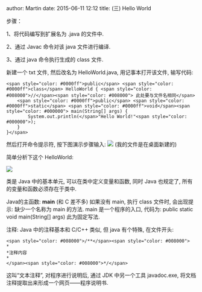 author: Martin
date: 2015-06-11 12:12
title: (三) Hello World

步骤：

1、将代码编写到扩展名为 .java 的文件中.

2、通过 Javac 命令对该 java 文件进行编译.

3、通过 java 命令执行生成的 class 文件.

新建一个 txt 文件, 然后改名为 HelloWorld.java, 用记事本打开该文件, 输写代码:

    <span style="color: #0000ff">public</span> <span style="color: #0000ff">class</span> HelloWorld { <span style="color: #008000">//</span><span style="color: #008000"> 此处要与文件名相同</span>
        <span style="color: #0000ff">public</span> <span style="color: #0000ff">static</span> <span style="color: #0000ff">void</span><span style="color: #000000"> main(String[] args) {
            System.out.println(</span>"Hello World!"<span style="color: #000000">);
        }
    }</span>




然后打开命令提示符, 按下图演示步骤输入:
![](http://i58.tinypic.com/15hfvgg.jpg)
(我的文件是在桌面新建的)




简单分析下这个 HelloWorld:




![](http://i60.tinypic.com/314vxu9.jpg)


类是 Java 中的基本单元, 可以在类中定义变量和函数, 同时 Java 也规定了, 所有的变量和函数必须存在于类中.


Java的主函数: **main** (和 C 差不多)
如果没有 main, 执行 class 文件时, 会出现提示: 缺少一个名称为 main 的方法.
main 是一个程序的入口, 代码为:
public static void main(String[] args)
此为固定写法.


注释: Java 中的注释基本和 C/C++ 类似, 但 java 有个特殊, 在文件开头:



    <span style="color: #008000">/**</span><span style="color: #008000">
    *
    *注释内容
    *
    </span><span style="color: #008000">*/</span>




这叫“文本注释”, 对程序进行说明后, 通过 JDK 中另一个工具 javadoc.exe, 将文档注释提取出来形成一个网页——程序说明书.
  >
